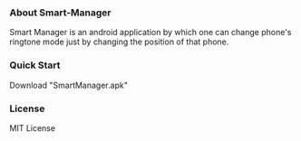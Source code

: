 ### About Smart-Manager
Smart Manager is an android application by which one can change phone's ringtone mode just by changing the position of that phone. 

### Quick Start
Download "SmartManager.apk"  

### License
MIT License
